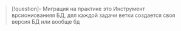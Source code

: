 >[!question]- Миграция на практике  это 
> Инструмент врсиониованияя БД, дял каждой задачи ветки создается своя версия БД или вообще бд

